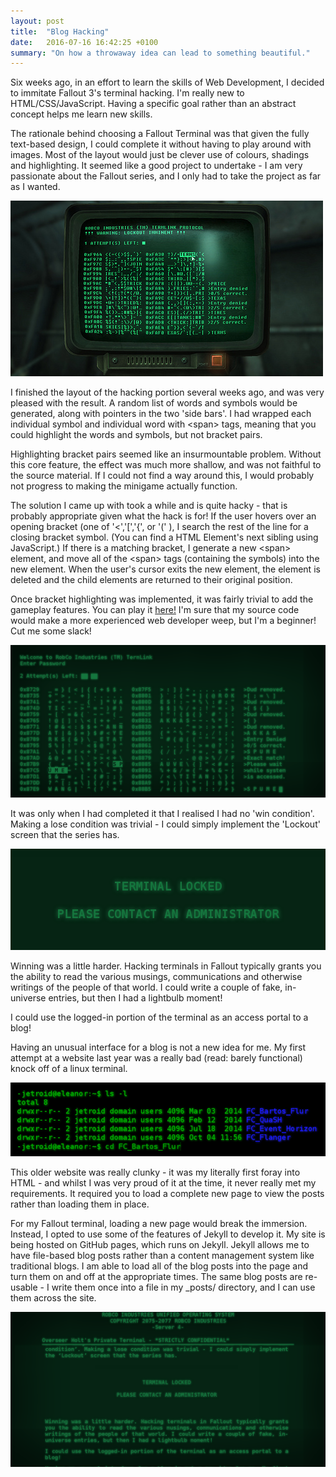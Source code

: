 ```yaml
---
layout: post
title:  "Blog Hacking"
date:   2016-07-16 16:42:25 +0100
summary: "On how a throwaway idea can lead to something beautiful."
---
```

Six weeks ago, in an effort to learn the skills of Web Development,
I decided to immitate Fallout 3's terminal hacking.
I'm really new to HTML/CSS/JavaScript.
Having a specific goal rather than an abstract concept helps me learn new skills.

The rationale behind choosing a Fallout Terminal was that given the fully text-based design,
I could complete it without having to play around with images. 
Most of the layout would just be clever use of colours, shadings and highlighting.
It seemed like a good project to undertake - 
I am very passionate about the Fallout series, 
and I only had to take the project as far as I wanted.

![Image of the hacking minigame in Fallout 3](/assets/images/hacking-minigame-reference.jpg)

I finished the layout of the hacking portion several weeks ago,
and was very pleased with the result. 
A random list of words and symbols would be generated,
along with pointers in the two 'side bars'.
I had wrapped each individual symbol and individual word with &lt;span&gt; tags,
meaning that you could highlight the words and symbols, but not bracket pairs.

Highlighting bracket pairs seemed like an insurmountable problem.
Without this core feature, the effect was much more shallow,
and was not faithful to the source material.
If I could not find a way around this,
I would probably not progress to making the minigame actually function.

The solution I came up with took a while and is quite hacky - 
that is probably appropriate given what the hack is for!
If the user hovers over an opening bracket (one of '<','[','{', or '\(' ),
I search the rest of the line for a closing bracket symbol.
(You can find a HTML Element's next sibling using JavaScript.)
If there is a matching bracket, I generate a new &lt;span&gt; element,
and move all of the &lt;span&gt; tags (containing the symbols) into the new element.
When the user's cursor exits the new element,
the element is deleted and the child elements are returned to their original position.

Once bracket highlighting was implemented,
it was fairly trivial to add the gameplay features.
You can play it [here!](http://jetroid.github.io/hacking)
I'm sure that my source code would make a more experienced web developer weep,
but I'm a beginner! Cut me some slack!

![Image of the hacking minigame](/assets/images/hacking-minigame-game.png)

It was only when I had completed it that I realised I had no 'win condition'.
Making a lose condition was trivial - 
I could simply implement the 'Lockout' screen that the series has.

![Image of the hacking minigame's lockout screen](/assets/images/hacking-minigame-lockout.png)

Winning was a little harder.
Hacking terminals in Fallout typically grants you the ability to read the various musings,
communications and otherwise writings of the people of that world.
I could write a couple of fake, in-universe entries,
but then I had a lightbulb moment!

I could use the logged-in portion of the terminal as an access portal to a blog! 

Having an unusual interface for a blog is not a new idea for me.
My first attempt at a website last year was a really bad
(read: barely functional) knock off of a linux terminal.

![Image of the old website](/assets/images/hacking-minigame-old-site.png)

This older website was really clunky - it was my literally first foray into HTML - 
and whilst I was very proud of it at the time, it never really met my requirements.
It required you to load a complete new page to view the posts rather than loading
them in place.

For my Fallout terminal, loading a new page would break the immersion.
Instead, I opted to use some of the features of Jekyll to develop it.
My site is being hosted on GitHub pages, which runs on Jekyll.
Jekyll allows me to have file-based blog posts rather than a content
management system like traditional blogs.
I am able to load all of the blog posts into the page and turn them
on and off at the appropriate times.
The same blog posts are re-usable - 
I write them once into a file in my _posts/ directory, and I can use
them across the site.

![Image of this blog post](/assets/images/hacking-minigame-blog-post.png)
